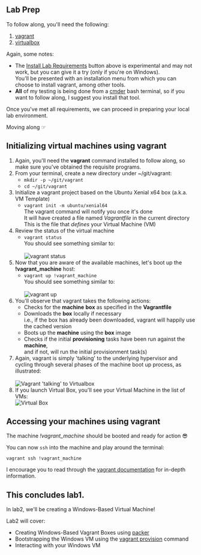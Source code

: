 <section id="vagrant_lab" class="section">

## Lab Prep

To follow along, you'll need the following:

1. [vagrant](https://www.vagrantup.com/downloads.html)
1. [virtualbox](https://www.virtualbox.org/)

Again, some notes:

- The <a href="#" class="flash" data-selector="#requirements" data-duration="300">Install Lab Requirements</a> button above is experimental and may not work, but you can give it a try (only if you're on Windows).<br />
  You'll be presented with an installation menu from which you can choose to install vagrant, among other tools.
- **All** of my testing is being done from a [cmder](http://cmder.net/) bash terminal, so if you want to follow along, I suggest you install that tool.

Once you've met all requirements, we can proceed in preparing your local lab environment.

Moving along ☞

## Initializing virtual machines using vagrant

1. Again, you'll need the **vagrant** command installed to follow along, so make sure you've obtained the requisite programs.
1. From your terminal, create a new directory under ~/git/vagrant:
	- `mkdir -p ~/git/vagrant`
	- `cd ~/git/vagrant`
1. Initialize a vagrant project based on the Ubuntu Xenial x64 box (a.k.a. VM Template)
	- `vagrant init -m ubuntu/xenial64`<br />
	The vagrant command will notify you once it's done<br />
	It will have created a file named *Vagrantfile* in the current directory<br />
	This is the file that *defines* your Virtual Machine (VM)
1. Review the status of the virtual machine 
	- `vagrant status`<br />You should see something similar to:<br /><br />![vagrant status](!ifdef(assets_folder)(!assets_folder)(!cwd/../assets)/images/vagrant_status.gif)
1. Now that you are aware of the available machines, let's boot up the **!vagrant_machine** host:
	- `vagrant up !vagrant_machine`<br />You should see something similar to:<br /><br />![vagrant up](!ifdef(assets_folder)(!assets_folder)(!cwd/../assets)/images/vagrant_up.gif)
1. You'll observe that vagrant takes the following actions:
	- Checks for the **machine** **box** as specified in the **Vagrantfile**
	- Downloads the **box** locally if necessary<br />i.e., if the box has already been downloaded, vagrant will happily use the cached version
	- Boots up the **machine** using the **box** image
	- Checks if the initial **provisioning** tasks have been run against the **machine**,<br /> and if not, will run the initial provisionment task(s)
1. Again, vagrant is simply 'talking' to the underlying hypervisor and cycling through several phases of the machine boot up process, as illustrated:<br /><br />![Vagrant 'talking' to Virtualbox](!ifdef(assets_folder)(!assets_folder)(!cwd/../assets)/images/vagrant_up_diagram.png)
1. If you launch Virtual Box, you'll see your Virtual Machine in the list of VMs:<br />![Virtual Box](!ifdef(assets_folder)(!assets_folder)(!cwd/../assets)/images/virtualbox.png)

## Accessing your machines using vagrant

The machine *!vagrant_machine* should be booted and ready for action 😎

You can now `ssh` into the machine and play around the terminal:<br />

`vagrant ssh !vagrant_machine`

I encourage you to read through the [vagrant documentation](https://www.vagrantup.com/docs/) for in-depth information.

## This concludes lab1. 

In lab2, we'll be creating a Windows-Based Virtual Machine!

Lab2 will cover:

- Creating Windows-Based Vagrant Boxes using [packer](https://www.packer.io/intro/getting-started/vagrant.html)
- Bootstrapping the Windows VM using the [vagrant provision](https://www.vagrantup.com/docs/cli/provision.html) command
- Interacting with your Windows VM

</section>